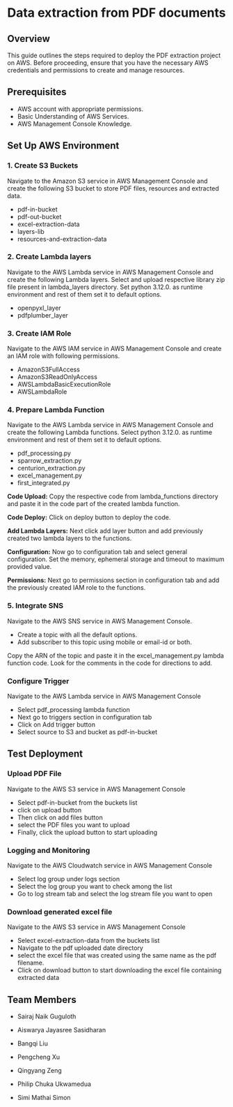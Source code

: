 # Data extraction from PDF documents
## Overview
This guide outlines the steps required to deploy the PDF extraction project on AWS. Before proceeding, ensure that you have the necessary AWS credentials and permissions to create and manage resources.

## Prerequisites
- AWS account with appropriate permissions.
- Basic Understanding of AWS Services. 
- AWS Management Console Knowledge.

## Set Up AWS Environment
### 1. Create S3 Buckets
Navigate to the Amazon S3 service in AWS Management Console and create the following S3 bucket to store PDF files, resources and extracted data.
- pdf-in-bucket
- pdf-out-bucket
- excel-extraction-data
- layers-lib
- resources-and-extraction-data


### 2.  Create Lambda layers
Navigate to the AWS Lambda service in AWS Management Console and create the following Lambda layers. Select and upload respective library zip file present in lambda_layers directory. Set python 3.12.0. as runtime environment and rest of them set it to default options.
- openpyxl_layer
- pdfplumber_layer

### 3. Create IAM Role
Navigate to the AWS IAM service in AWS Management Console and create an IAM role with following permissions.

- AmazonS3FullAccess
- AmazonS3ReadOnlyAccess
- AWSLambdaBasicExecutionRole
- AWSLambdaRole

### 4.  Prepare Lambda Function
Navigate to the AWS Lambda service in AWS Management Console and create the following Lambda functions. Select python 3.12.0. as runtime environment and rest of them set it to default options.
- pdf_processing.py
- sparrow_extraction.py
- centurion_extraction.py
- excel_management.py
- first_integrated.py

__Code Upload:__
Copy the respective code from lambda_functions directory and paste it in the code part of the created lambda function.

__Code Deploy:__
Click on deploy button to deploy the code.

__Add Lambda Layers:__
Next click add layer button and add previously created two lambda layers to the functions.

__Configuration:__
Now go to configuration tab and select general configuration. Set the memory, ephemeral storage and timeout to maximum provided value.

__Permissions:__
Next go to permissions section in configuration tab and add the previously created IAM role to the functions.

### 5. Integrate SNS
Navigate to the AWS SNS service in AWS Management Console.
- Create a topic with all the default options.
- Add subscriber to this topic using mobile or email-id or both.

Copy the ARN of the topic and paste it in the excel_management.py lambda function code. Look for the comments in the code for directions to add.


### Configure Trigger
Navigate to the AWS Lambda service in AWS Management Console
- Select pdf_processing lambda function
- Next go to triggers section in configuration tab
- Click on Add trigger button
- Select source to S3 and bucket as pdf-in-bucket

## Test Deployment

### Upload PDF File
Navigate to the AWS S3 service in AWS Management Console
- Select pdf-in-bucket from the buckets list
- click on upload button
- Then click on add files button
- select the PDF files you want to upload
- Finally, click the upload button to start uploading


### Logging and Monitoring
Navigate to the AWS Cloudwatch service in AWS Management Console
- Select log group under logs section
- Select the log group you want to check among the list
- Go to log stream tab and select the log stream file you want to open


### Download generated excel file
Navigate to the AWS S3 service in AWS Management Console
- Select excel-extraction-data from the buckets list
- Navigate to the pdf uploaded date directory
- select the excel file that was created using the same name as the pdf filename.
- Click on download button to start downloading the excel file containing extracted data

## Team Members
- Sairaj Naik Guguloth

- Aiswarya Jayasree Sasidharan
  
- Bangqi Liu
  
- Pengcheng Xu
  
- Qingyang Zeng

- Philip Chuka Ukwamedua

- Simi Mathai Simon
